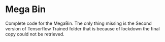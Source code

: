 # Mega Bin

Complete code for the MegaBin.
The only thing missing is the Second version of Tensorflow Trained folder that is because of lockdown the final copy could not be retrieved.

